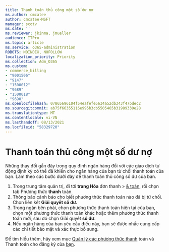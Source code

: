 ```yaml
---
title: Thanh toán thủ công một số dư nợ
ms.author: cmcatee
author: cmcatee-MSFT
manager: scotv
ms.date: ''
ms.reviewer: jkinma, jmueller
audience: ITPro
ms.topic: article
ms.service: o365-administration
ROBOTS: NOINDEX, NOFOLLOW
localization_priority: Priority
ms.collection: Adm_O365
ms.custom:
- commerce_billing
- "9001506"
- "9147"
- "1500012"
- "9689"
- "1500018"
- "9690"
ms.openlocfilehash: 07865696104f54eafefe5634a52db343f47bdec2
ms.sourcegitcommit: ab75f66355116e995b3cb5505465b31989339e28
ms.translationtype: MT
ms.contentlocale: vi-VN
ms.lasthandoff: 08/13/2021
ms.locfileid: "58329720"
---
```

# <a name="manually-pay-an-outstanding-balance"></a>Thanh toán thủ công một số dư nợ

Những thay đổi gần đây trong quy định ngân hàng đối với các giao dịch tự động định kỳ có thể đã khiến cho ngân hàng của bạn từ chối thanh toán của bạn. Làm theo các bước dưới đây để thanh toán thủ công số dư của bạn.

1. Trong trung tâm quản trị, đi tới **trang Hóa** đơn thanh  >  [& toán,](https://go.microsoft.com/fwlink/p/?linkid=2018806) rồi chọn tab Phương thức **thanh** toán.
2. Thông báo cảnh báo cho biết phương thức thanh toán nào đã bị từ chối. Chọn liên kết **Giải quyết số dư.**
3. Trong ngăn bên phải, chọn phương thức thanh toán hiện tại của bạn, chọn một phương thức thanh toán khác hoặc thêm phương thức thanh toán mới, sau đó chọn Giải quyết **số dư**.
4. Nếu ngân hàng của bạn yêu cầu điều này, bạn sẽ được nhắc cung cấp các chi tiết bảo mật và xác thực bổ sung.

Để tìm hiểu thêm, hãy xem mục [Quản lý các phương thức thanh](https://docs.microsoft.com/microsoft-365/commerce/billing-and-payments/manage-payment-methods) toán và Thanh toán cho đăng ký của [bạn](https://docs.microsoft.com/microsoft-365/commerce/billing-and-payments/pay-for-your-subscription).
